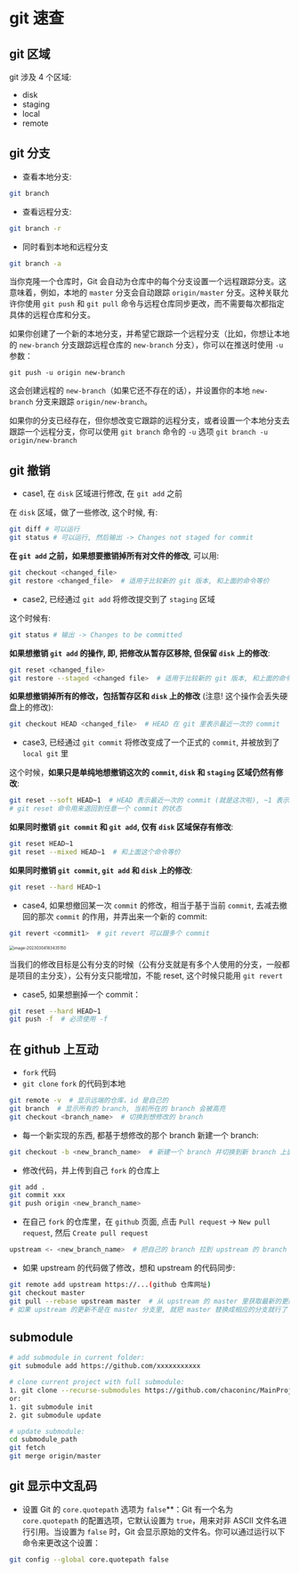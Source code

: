# git 速查

## git 区域

git 涉及 4 个区域:

* disk
* staging
* local
* remote

## git 分支

* 查看本地分支:
```bash
git branch
```

* 查看远程分支:
```bash
git branch -r
```

* 同时看到本地和远程分支
```bash
git branch -a
```

当你克隆一个仓库时，Git 会自动为仓库中的每个分支设置一个远程跟踪分支。这意味着，例如，本地的 `master` 分支会自动跟踪 `origin/master` 分支。这种关联允许你使用 `git push` 和 `git pull` 命令与远程仓库同步更改，而不需要每次都指定具体的远程仓库和分支。

如果你创建了一个新的本地分支，并希望它跟踪一个远程分支（比如，你想让本地的 `new-branch` 分支跟踪远程仓库的 `new-branch` 分支），你可以在推送时使用 `-u` 参数：

`git push -u origin new-branch` 

这会创建远程的 `new-branch`（如果它还不存在的话），并设置你的本地 `new-branch` 分支来跟踪 `origin/new-branch`。

如果你的分支已经存在，但你想改变它跟踪的远程分支，或者设置一个本地分支去跟踪一个远程分支，你可以使用 `git branch` 命令的 `-u` 选项
`git branch -u origin/new-branch`



## git 撤销

* case1, 在 `disk` 区域进行修改, 在 `git add` 之前

在 `disk` 区域，做了一些修改, 这个时候, 有:

```bash
git diff # 可以运行
git status # 可以运行, 然后输出 -> Changes not staged for commit
```

**在 `git add` 之前，如果想要撤销掉所有对文件的修改**, 可以用:

```bash
git checkout <changed_file>
git restore <changed_file>  # 适用于比较新的 git 版本, 和上面的命令等价
```



* case2, 已经通过 `git add` 将修改提交到了 `staging` 区域

这个时候有:

```bash
git status # 输出 -> Changes to be committed
```

**如果想撤销 `git add` 的操作, 即, 把修改从暂存区移除, 但保留 `disk` 上的修改**:

```bash
git reset <changed_file>
git restore --staged <changed file>  # 适用于比较新的 git 版本, 和上面的命令等价
```

**如果想撤销掉所有的修改，包括暂存区和 `disk` 上的修改** (注意! 这个操作会丢失硬盘上的修改):

```bash
git checkout HEAD <changed_file>  # HEAD 在 git 里表示最近一次的 commit
```



* case3, 已经通过 `git commit` 将修改变成了一个正式的 `commit`, 并被放到了 `local git` 里

这个时候，**如果只是单纯地想撤销这次的 `commit`, `disk` 和 `staging` 区域仍然有修改**:

```bash
git reset --soft HEAD~1  # HEAD 表示最近一次的 commit (就是这次啦), ~1 表示之前一个 (其实就是 git commit 之前的状态), ~2 就是之前两个 commit 的状态
# git reset 命令用来退回到任意一个 commit 的状态
```

**如果同时撤销 `git commit` 和 `git add`, 仅有 `disk` 区域保存有修改**:

```bash
git reset HEAD~1
git reset --mixed HEAD~1  # 和上面这个命令等价
```

**如果同时撤销 `git commit`, `git add` 和 `disk` 上的修改**:

```bash
git reset --hard HEAD~1
```



* case4, 如果想撤回某一次 `commit` 的修改，相当于基于当前 `commit`, 去减去撤回的那次 `commit` 的作用，并弄出来一个新的 commit:

```bash
git revert <commit1>  # git revert 可以跟多个 commit
```

<img src="figs/image-20230304183435150.png" alt="image-20230304183435150" style="zoom:50%;" />

当我们的修改目标是公有分支的时候（公有分支就是有多个人使用的分支，一般都是项目的主分支），公有分支只能增加，不能 reset, 这个时候只能用 `git revert`



* case5, 如果想删掉一个 commit：

```bash
git reset --hard HEAD~1
git push -f  # 必须使用 -f
```



## 在 github 上互动

* `fork` 代码
* `git clone` `fork` 的代码到本地

```bash
git remote -v  # 显示远端的仓库，id 是自己的
git branch  # 显示所有的 branch, 当前所在的 branch 会被高亮
git checkout <branch_name>  # 切换到想修改的 branch
```

* 每一个新实现的东西, 都基于想修改的那个 branch 新建一个 branch:

```bash
git checkout -b <new_branch_name>  # 新建一个 branch 并切换到新 branch 上面
```

* 修改代码，并上传到自己 `fork` 的仓库上

```bash
git add .
git commit xxx
git push origin <new_branch_name>
```

* 在自己 `fork` 的仓库里，在 `github` 页面, 点击 `Pull request` -> `New pull request`, 然后 `Create pull request`

```bash
upstream <- <new_branch_name>  # 把自己的 branch 拉到 upstream 的 branch
```



* 如果 upstream 的代码做了修改，想和 upstream 的代码同步: 

```bash
git remote add upstream https://...(github 仓库网址)
git checkout master
git pull --rebase upstream master  # 从 upstream 的 master 里获取最新的更新到我当前的 branch 里
# 如果 upstream 的更新不是在 master 分支里, 就把 master 替换成相应的分支就行了
```



## submodule

```bash
# add submodule in current folder:
git submodule add https://github.com/xxxxxxxxxxx

# clone current project with full submodule:
1. git clone --recurse-submodules https://github.com/chaconinc/MainProject
or:
1. git submodule init
2. git submodule update

# update submodule:
cd submodule_path
git fetch 
git merge origin/master
```


## git 显示中文乱码

* 设置 Git 的 `core.quotepath` 选项为 `false`**：Git 有一个名为 `core.quotepath` 的配置选项，它默认设置为 `true`，用来对非 ASCII 文件名进行引用。当设置为 `false` 时，Git 会显示原始的文件名。你可以通过运行以下命令来更改这个设置：
```bash
git config --global core.quotepath false
```


<!--stackedit_data:
eyJoaXN0b3J5IjpbNDI1NzAxMDg1XX0=
-->